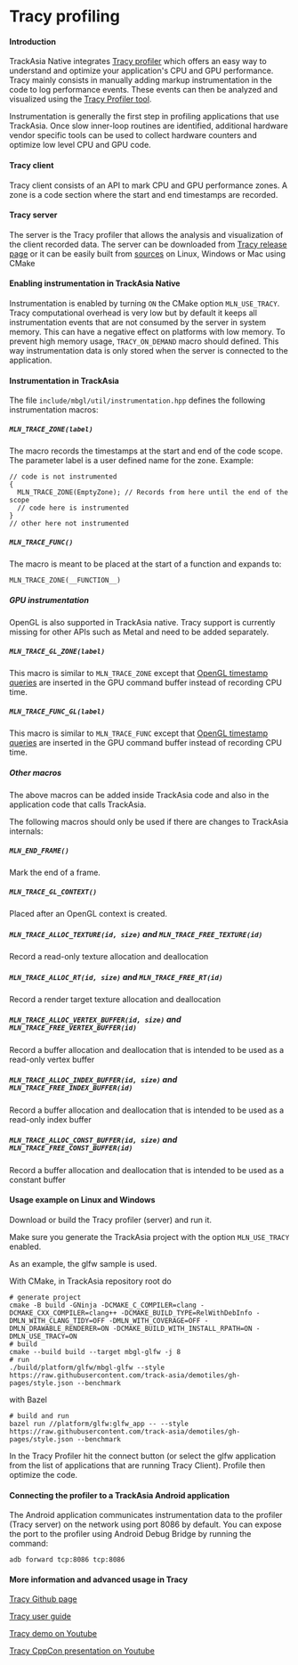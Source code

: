 # Tracy profiling

#### Introduction

TrackAsia Native integrates [Tracy profiler](https://github.com/wolfpld/tracy) which offers an easy way to understand and optimize your application's CPU and GPU performance.
Tracy mainly consists in manually adding markup instrumentation in the code to log performance events. These events can then be analyzed and visualized using the [Tracy Profiler tool](https://github.com/wolfpld/tracy/tree/master/profiler).

Instrumentation is generally the first step in profiling applications that use TrackAsia. Once slow inner-loop routines are identified, additional hardware vendor specific tools can be used to collect hardware counters and optimize low level CPU and GPU code.

#### Tracy client

Tracy client consists of an API to mark CPU and GPU performance zones. A zone is a code section where the start and end timestamps are recorded.

#### Tracy server

The server is the Tracy profiler that allows the analysis and visualization of the client recorded data.
The server can be downloaded from [Tracy release page](https://github.com/wolfpld/tracy/releases) or it can be easily built from [sources](https://github.com/wolfpld/tracy/tree/master/profiler) on Linux, Windows or Mac using CMake

#### Enabling instrumentation in TrackAsia Native

Instrumentation is enabled by turning `ON` the CMake option `MLN_USE_TRACY`.
Tracy computational overhead is very low but by default it keeps all instrumentation events that are not consumed by the server in system memory. This can have a negative effect on platforms with low memory. To prevent high memory usage, `TRACY_ON_DEMAND` macro should defined. This way instrumentation data is only stored when the server is connected to the application.

#### Instrumentation in TrackAsia

The file `include/mbgl/util/instrumentation.hpp` defines the following instrumentation macros:

##### `MLN_TRACE_ZONE(label)`
The macro records the timestamps at the start and end of the code scope. The parameter label is a user defined name for the zone. Example:

~~~
// code is not instrumented
{
  MLN_TRACE_ZONE(EmptyZone); // Records from here until the end of the scope
  // code here is instrumented
}
// other here not instrumented
~~~

##### `MLN_TRACE_FUNC()`
The macro is meant to be placed at the start of a function and expands to:
~~~
MLN_TRACE_ZONE(__FUNCTION__)
~~~

##### GPU instrumentation

OpenGL is also supported in TrackAsia native. Tracy support is currently missing for other APIs such as Metal and need to be added separately.

##### `MLN_TRACE_GL_ZONE(label)`
This macro is similar to `MLN_TRACE_ZONE` except that [OpenGL timestamp queries](https://www.khronos.org/opengl/wiki/Query_Object) are inserted in the GPU command buffer instead of recording CPU time.

##### `MLN_TRACE_FUNC_GL(label)`
This macro is similar to `MLN_TRACE_FUNC` except that [OpenGL timestamp queries](https://www.khronos.org/opengl/wiki/Query_Object) are inserted in the GPU command buffer instead of recording CPU time.

##### Other macros

The above macros can be added inside TrackAsia code and also in the application code that calls TrackAsia.

The following macros should only be used if there are changes to TrackAsia internals:

##### `MLN_END_FRAME()`
Mark the end of a frame.

##### `MLN_TRACE_GL_CONTEXT()`
Placed after an OpenGL context is created.

##### `MLN_TRACE_ALLOC_TEXTURE(id, size)` and `MLN_TRACE_FREE_TEXTURE(id)`
Record a read-only texture allocation and deallocation

##### `MLN_TRACE_ALLOC_RT(id, size)` and `MLN_TRACE_FREE_RT(id)`
Record a render target texture allocation and deallocation

##### `MLN_TRACE_ALLOC_VERTEX_BUFFER(id, size)` and `MLN_TRACE_FREE_VERTEX_BUFFER(id)`
Record a buffer allocation and deallocation that is intended to be used as a read-only vertex buffer

##### `MLN_TRACE_ALLOC_INDEX_BUFFER(id, size)` and `MLN_TRACE_FREE_INDEX_BUFFER(id)`
Record a buffer allocation and deallocation that is intended to be used as a read-only index buffer

##### `MLN_TRACE_ALLOC_CONST_BUFFER(id, size)` and `MLN_TRACE_FREE_CONST_BUFFER(id)`
Record a buffer allocation and deallocation that is intended to be used as a constant buffer


#### Usage example on Linux and Windows

Download or build the Tracy profiler (server) and run it.

Make sure you generate the TrackAsia project with the option `MLN_USE_TRACY` enabled.

As an example, the glfw sample is used.

With CMake, in TrackAsia repository root do
~~~
# generate project
cmake -B build -GNinja -DCMAKE_C_COMPILER=clang -DCMAKE_CXX_COMPILER=clang++ -DCMAKE_BUILD_TYPE=RelWithDebInfo -DMLN_WITH_CLANG_TIDY=OFF -DMLN_WITH_COVERAGE=OFF -DMLN_DRAWABLE_RENDERER=ON -DCMAKE_BUILD_WITH_INSTALL_RPATH=ON -DMLN_USE_TRACY=ON
# build
cmake --build build --target mbgl-glfw -j 8
# run
./build/platform/glfw/mbgl-glfw --style https://raw.githubusercontent.com/track-asia/demotiles/gh-pages/style.json --benchmark
~~~
with Bazel
~~~
# build and run
bazel run //platform/glfw:glfw_app -- --style https://raw.githubusercontent.com/track-asia/demotiles/gh-pages/style.json --benchmark
~~~

In the Tracy Profiler hit the connect button (or select the glfw application from the list of applications that are running Tracy Client). Profile then optimize the code.

#### Connecting the profiler to a TrackAsia Android application
The Android application communicates instrumentation data to the profiler (Tracy server) on the network using port 8086 by default. You can expose the port to the profiler using Android Debug Bridge by running the command:
~~~
adb forward tcp:8086 tcp:8086
~~~

#### More information and advanced usage in Tracy

[Tracy Github page](https://github.com/wolfpld/tracy/)

[Tracy user guide](https://github.com/wolfpld/tracy/releases/latest/download/tracy.pdf)

[Tracy demo on Youtube](https://www.youtube.com/watch?v=fB5B46lbapc)

[Tracy CppCon presentation on Youtube](https://www.youtube.com/watch?v=ghXk3Bk5F2U&t=37s)
